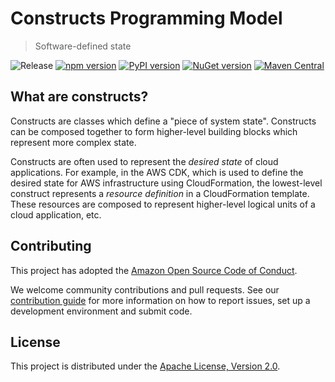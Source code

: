 # Constructs Programming Model

> Software-defined state

![Release](https://github.com/aws/constructs/workflows/Release/badge.svg)
[![npm version](https://badge.fury.io/js/constructs.svg)](https://badge.fury.io/js/constructs)
[![PyPI version](https://badge.fury.io/py/constructs.svg)](https://badge.fury.io/py/constructs)
[![NuGet version](https://badge.fury.io/nu/Constructs.svg)](https://badge.fury.io/nu/Constructs)
[![Maven Central](https://maven-badges.herokuapp.com/maven-central/software.constructs/constructs/badge.svg?style=plastic)](https://maven-badges.herokuapp.com/maven-central/software.constructs/constructs)





## What are constructs?

Constructs are classes which define a "piece of system state". Constructs can be composed together to form higher-level building blocks which represent more complex state.

Constructs are often used to represent the _desired state_ of cloud applications. For example, in the AWS CDK, which is used to define the desired state for AWS infrastructure using CloudFormation, the lowest-level construct represents a _resource definition_ in a CloudFormation template. These resources are composed to represent higher-level logical units of a cloud application, etc.

## Contributing

This project has adopted the [Amazon Open Source Code of
Conduct](https://aws.github.io/code-of-conduct).

We welcome community contributions and pull requests. See our [contribution
guide](./CONTRIBUTING.md) for more information on how to report issues, set up a
development environment and submit code.

## License

This project is distributed under the [Apache License, Version 2.0](./LICENSE).
